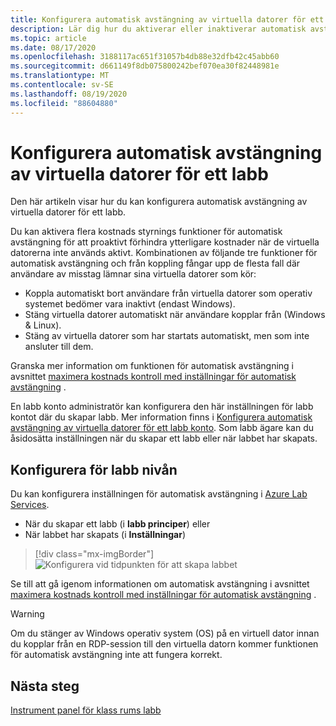 ```yaml
---
title: Konfigurera automatisk avstängning av virtuella datorer för ett labb i Azure Lab Services
description: Lär dig hur du aktiverar eller inaktiverar automatisk avstängning av virtuella datorer när en anslutning till fjärr skrivbord är frånkopplad.
ms.topic: article
ms.date: 08/17/2020
ms.openlocfilehash: 3188117ac651f31057b4db88e32dfb42c45abb60
ms.sourcegitcommit: d661149f8db075800242bef070ea30f82448981e
ms.translationtype: MT
ms.contentlocale: sv-SE
ms.lasthandoff: 08/19/2020
ms.locfileid: "88604880"
---
```

# <a name="configure-automatic-shutdown-of-vms-for-a-lab"></a>Konfigurera automatisk avstängning av virtuella datorer för ett labb

Den här artikeln visar hur du kan konfigurera automatisk avstängning av virtuella datorer för ett labb.

Du kan aktivera flera kostnads styrnings funktioner för automatisk avstängning för att proaktivt förhindra ytterligare kostnader när de virtuella datorerna inte används aktivt. Kombinationen av följande tre funktioner för automatisk avstängning och från koppling fångar upp de flesta fall där användare av misstag lämnar sina virtuella datorer som kör:
 
* Koppla automatiskt bort användare från virtuella datorer som operativ systemet bedömer vara inaktivt (endast Windows).
* Stäng virtuella datorer automatiskt när användare kopplar från (Windows & Linux).
* Stäng av virtuella datorer som har startats automatiskt, men som inte ansluter till dem.

Granska mer information om funktionen för automatisk avstängning i avsnittet [maximera kostnads kontroll med inställningar för automatisk avstängning](cost-management-guide.md#maximize-cost-control-with-auto-shutdown-settings) .

En labb konto administratör kan konfigurera den här inställningen för labb kontot där du skapar labb. Mer information finns i [Konfigurera automatisk avstängning av virtuella datorer för ett labb konto](how-to-configure-lab-accounts.md). Som labb ägare kan du åsidosätta inställningen när du skapar ett labb eller när labbet har skapats. 

## <a name="configure-for-the-lab-level"></a>Konfigurera för labb nivån

Du kan konfigurera inställningen för automatisk avstängning i [Azure Lab Services](https://labs.azure.com/).

* När du skapar ett labb (i **labb principer**) eller
* När labbet har skapats (i **Inställningar**)

> [!div class="mx-imgBorder"]
> ![Konfigurera vid tidpunkten för att skapa labbet](./media/how-to-enable-shutdown-disconnect/configure-lab-creation.png)

Se till att gå igenom informationen om automatisk avstängning i avsnittet [maximera kostnads kontroll med inställningar för automatisk avstängning](cost-management-guide.md#maximize-cost-control-with-auto-shutdown-settings) .

> [!WARNING]
> Om du stänger av Windows operativ system (OS) på en virtuell dator innan du kopplar från en RDP-session till den virtuella datorn kommer funktionen för automatisk avstängning inte att fungera korrekt.  

## <a name="next-steps"></a>Nästa steg

[Instrument panel för klass rums labb](use-dashboard.md)
